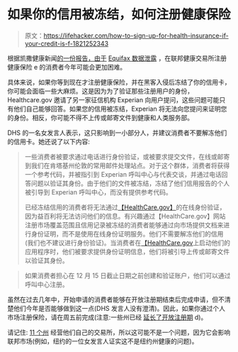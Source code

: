 # 如果你的信用被冻结，如何注册健康保险

> 原文：<https://lifehacker.com/how-to-sign-up-for-health-insurance-if-your-credit-is-f-1821252343>

根据凯撒健康新闻[的一份报告，由于](https://khn.org/news/consumers-who-froze-their-credit-reports-could-hit-a-glitch-enrolling-in-insurance/) [Equifax 数据泄露](https://twocents.lifehacker.com/one-of-your-equifax-hack-protections-expires-soon-1821184336) ，在联邦健康交易所注册健康保险 e 的消费者今年可能会更加困难。



具体来说，如果你等到现在才注册健康保险，并在黑客入侵后冻结了你的信用卡，你可能会面临一些大麻烦。这是因为为了验证那些注册用户的身份，Healthcare.gov 邀请了另一家征信机构 Experian 向用户提问，这些问题可能只有他们自己能够回答。如果您的信用被冻结，Experian 将无法向您提问来证明您的身份。相反，你可能不得不上传或邮寄文件到健康和人类服务部。

DHS 的一名女发言人表示，这只影响到一小部分人，并建议消费者不要解冻他们的信用卡。她还说了以下内容:

> 一些消费者被要求通过电话进行身份验证，或被要求提交文件，在线或邮寄到我们在肯塔基州伦敦的常用邮件处理站点。对于这个群体，消费者将获得一个参考代码，并被指引到 Experian 呼叫中心与代表交谈，并通过电话回答问题以验证其身份。由于他们的文件被冻结，冻结了他们信用报告的个人被引导到 Experian 呼叫中心，而没有提供参考代码。
> 
> 已经冻结信用的消费者将无法通过[【HealthCare.gov】](https://urldefense.proofpoint.com/v2/url?u=http-3A__HealthCare.gov&d=DwMFAg&c=RAhzPLrCAq19eJdrcQiUVEwFYoMRqGDAXQ_puw5tYjg&r=FqqTya-D6uhfl0qM1oDBCxoxn_XJrZmv5ipzuAvYWXQ&m=TuuFGeziHZREI3vJPlpJzD6ysw570WsrXkqaJ0NqEpY&s=Yt8JIHSTPe8fMvmxdwv_k6ZcRDoQRfvqahGCHSgbMwM&e=)的在线身份验证，因为益百利将无法访问他们的信息。有兴趣通过【HealthCare.gov】网站注册市场覆盖范围且信用记录被冻结的消费者能够通过向市场提供文档来进行身份证明，而不是使用在线身份证明服务。他们不需要解冻他们的信用(我们也不建议进行身份验证)。当消费者在[【HealthCare.gov](https://urldefense.proofpoint.com/v2/url?u=http-3A__HealthCare.gov&d=DwMFAg&c=RAhzPLrCAq19eJdrcQiUVEwFYoMRqGDAXQ_puw5tYjg&r=FqqTya-D6uhfl0qM1oDBCxoxn_XJrZmv5ipzuAvYWXQ&m=TuuFGeziHZREI3vJPlpJzD6ysw570WsrXkqaJ0NqEpY&s=Yt8JIHSTPe8fMvmxdwv_k6ZcRDoQRfvqahGCHSgbMwM&e=)上启动他们的应用程序时，他们被要求提供身份证明信息，他们将被引导上传或邮寄文件以验证其身份。

> 如果消费者担心在 12 月 15 日截止日期之前创建和验证账户，他们可以通过呼叫中心注册。

虽然在过去几年中，开始申请的消费者能够在开放注册期结束后完成申请，但不清楚他们今年是否能够做到这一点(DHS 发言人没有澄清)。因此，如果你通过个人市场注册保险，请在周五前完成(注意:一些州已经 [延长了开放注册期](https://resources.ehealthinsurance.com/affordable-care-act/2018-open-enrollment-period-extensions) d)。

请记住: [11 个州](http://www.commonwealthfund.org/interactives-and-data/maps-and-data/state-exchange-map) 经营他们自己的交易所，所以这可能不是一个问题，因为它会影响联邦市场(例如，纽约的一位女发言人证实这不是纽约州健康的问题)。